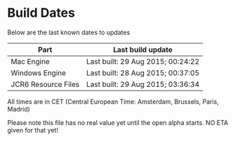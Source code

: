 # Build Dates

Below are the last known dates to updates

Part | Last build update
-----|-----
Mac Engine | Last built: 29 Aug 2015; 00:24:22
Windows Engine | Last built: 28 Aug 2015; 00:37:05
JCR6 Resource Files | Last built: 29 Aug 2015; 03:36:34
All times are in CET (Central European Time: Amsterdam, Brussels, Paris, Madrid)


Please note this file has no real value yet until the open alpha starts. NO ETA given for that yet!
